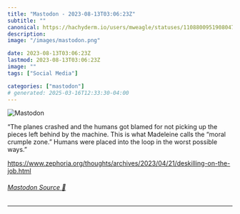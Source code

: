 ```yaml
---
title: "Mastodon - 2023-08-13T03:06:23Z"
subtitle: ""
canonical: https://hachyderm.io/users/mweagle/statuses/110880095190804784
description:
image: "/images/mastodon.png"

date: 2023-08-13T03:06:23Z
lastmod: 2023-08-13T03:06:23Z
image: ""
tags: ["Social Media"]

categories: ["mastodon"]
# generated: 2025-03-16T12:33:30-04:00
---
```

![Mastodon](/images/mastodon.png)

<p>“The planes crashed and the humans got blamed for not picking up the pieces left behind by the machine. This is what Madeleine calls the “moral crumple zone.” Humans were placed into the loop in the worst possible ways.”</p><p><a href="https://www.zephoria.org/thoughts/archives/2023/04/21/deskilling-on-the-job.html" target="_blank" rel="nofollow noopener noreferrer" translate="no"><span class="invisible">https://www.</span><span class="ellipsis">zephoria.org/thoughts/archives</span><span class="invisible">/2023/04/21/deskilling-on-the-job.html</span></a></p>


###### [Mastodon Source 🐘](https://hachyderm.io/@mweagle/110880095190804784)

___
